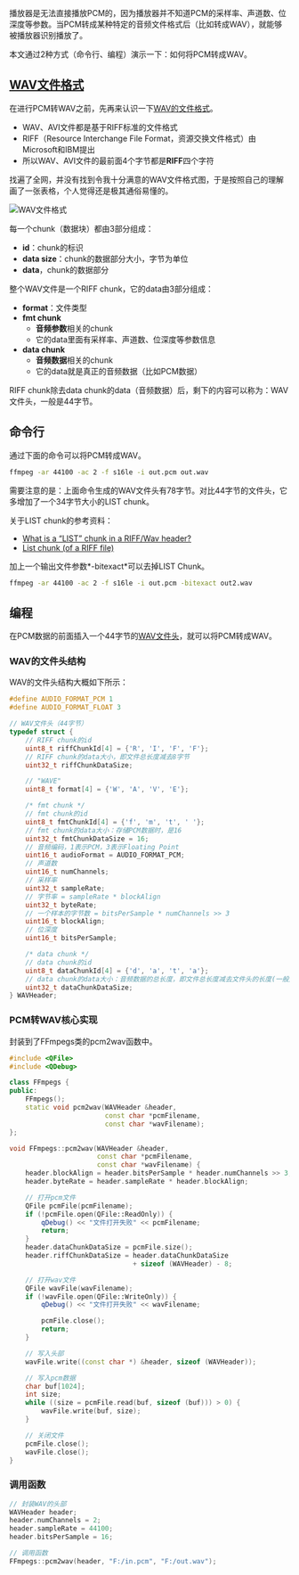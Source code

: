 播放器是无法直接播放PCM的，因为播放器并不知道PCM的采样率、声道数、位深度等参数。当PCM转成某种特定的音频文件格式后（比如转成WAV），就能够被播放器识别播放了。

本文通过2种方式（命令行、编程）演示一下：如何将PCM转成WAV。

## [WAV文件格式](https://wavefilegem.com/how_wave_files_work.html)

在进行PCM转WAV之前，先再来认识一下[WAV的文件格式](http://www-mmsp.ece.mcgill.ca/Documents/AudioFormats/WAVE/WAVE.html)。

- WAV、AVI文件都是基于RIFF标准的文件格式
- RIFF（Resource Interchange File Format，资源交换文件格式）由Microsoft和IBM提出
- 所以WAV、AVI文件的最前面4个字节都是**RIFF**四个字符

找遍了全网，并没有找到令我十分满意的WAV文件格式图，于是按照自己的理解画了一张表格，个人觉得还是极其通俗易懂的。

![WAV文件格式](https://img2020.cnblogs.com/blog/497279/202103/497279-20210319021131588-1269411109.png)

每一个chunk（数据块）都由3部分组成：
- **id**：chunk的标识
- **data size**：chunk的数据部分大小，字节为单位
- **data**，chunk的数据部分

整个WAV文件是一个RIFF chunk，它的data由3部分组成：
- **format**：文件类型
- **fmt chunk**
  - **音频参数**相关的chunk
  - 它的data里面有采样率、声道数、位深度等参数信息
- **data chunk**
  - **音频数据**相关的chunk
  - 它的data就是真正的音频数据（比如PCM数据）

RIFF chunk除去data chunk的data（音频数据）后，剩下的内容可以称为：WAV文件头，一般是44字节。

## 命令行

通过下面的命令可以将PCM转成WAV。

```sh
ffmpeg -ar 44100 -ac 2 -f s16le -i out.pcm out.wav
```

需要注意的是：上面命令生成的WAV文件头有78字节。对比44字节的文件头，它多增加了一个34字节大小的LIST chunk。

关于LIST chunk的参考资料：

  - [What is a “LIST” chunk in a RIFF/Wav header?](https://stackoverflow.com/questions/63929283/what-is-a-list-chunk-in-a-riff-wav-header)
  - [List chunk (of a RIFF file)](https://www.recordingblogs.com/wiki/list-chunk-of-a-wave-file)

加上一个输出文件参数*-bitexact*可以去掉LIST Chunk。

```sh
ffmpeg -ar 44100 -ac 2 -f s16le -i out.pcm -bitexact out2.wav
```

## 编程

在PCM数据的前面插入一个44字节的[WAV文件头](https://www.cnblogs.com/mjios/p/14512348.html#toc_title_28)，就可以将PCM转成WAV。

### WAV的文件头结构

WAV的文件头结构大概如下所示：

```cpp
#define AUDIO_FORMAT_PCM 1
#define AUDIO_FORMAT_FLOAT 3

// WAV文件头（44字节）
typedef struct {
    // RIFF chunk的id
    uint8_t riffChunkId[4] = {'R', 'I', 'F', 'F'};
    // RIFF chunk的data大小，即文件总长度减去8字节
    uint32_t riffChunkDataSize;

    // "WAVE"
    uint8_t format[4] = {'W', 'A', 'V', 'E'};

    /* fmt chunk */
    // fmt chunk的id
    uint8_t fmtChunkId[4] = {'f', 'm', 't', ' '};
    // fmt chunk的data大小：存储PCM数据时，是16
    uint32_t fmtChunkDataSize = 16;
    // 音频编码，1表示PCM，3表示Floating Point
    uint16_t audioFormat = AUDIO_FORMAT_PCM;
    // 声道数
    uint16_t numChannels;
    // 采样率
    uint32_t sampleRate;
    // 字节率 = sampleRate * blockAlign
    uint32_t byteRate;
    // 一个样本的字节数 = bitsPerSample * numChannels >> 3
    uint16_t blockAlign;
    // 位深度
    uint16_t bitsPerSample;

    /* data chunk */
    // data chunk的id
    uint8_t dataChunkId[4] = {'d', 'a', 't', 'a'};
    // data chunk的data大小：音频数据的总长度，即文件总长度减去文件头的长度(一般是44)
    uint32_t dataChunkDataSize;
} WAVHeader;
```

### PCM转WAV核心实现

封装到了FFmpegs类的pcm2wav函数中。

```cpp
#include <QFile>
#include <QDebug>

class FFmpegs {
public:
    FFmpegs();
    static void pcm2wav(WAVHeader &header,
                        const char *pcmFilename,
                        const char *wavFilename);
};

void FFmpegs::pcm2wav(WAVHeader &header,
                      const char *pcmFilename,
                      const char *wavFilename) {
    header.blockAlign = header.bitsPerSample * header.numChannels >> 3;
    header.byteRate = header.sampleRate * header.blockAlign;

    // 打开pcm文件
    QFile pcmFile(pcmFilename);
    if (!pcmFile.open(QFile::ReadOnly)) {
        qDebug() << "文件打开失败" << pcmFilename;
        return;
    }
    header.dataChunkDataSize = pcmFile.size();
    header.riffChunkDataSize = header.dataChunkDataSize
                               + sizeof (WAVHeader) - 8;

    // 打开wav文件
    QFile wavFile(wavFilename);
    if (!wavFile.open(QFile::WriteOnly)) {
        qDebug() << "文件打开失败" << wavFilename;

        pcmFile.close();
        return;
    }

    // 写入头部
    wavFile.write((const char *) &header, sizeof (WAVHeader));

    // 写入pcm数据
    char buf[1024];
    int size;
    while ((size = pcmFile.read(buf, sizeof (buf))) > 0) {
        wavFile.write(buf, size);
    }

    // 关闭文件
    pcmFile.close();
    wavFile.close();
}
```

### 调用函数

```cpp
// 封装WAV的头部
WAVHeader header;
header.numChannels = 2;
header.sampleRate = 44100;
header.bitsPerSample = 16;

// 调用函数
FFmpegs::pcm2wav(header, "F:/in.pcm", "F:/out.wav");
```